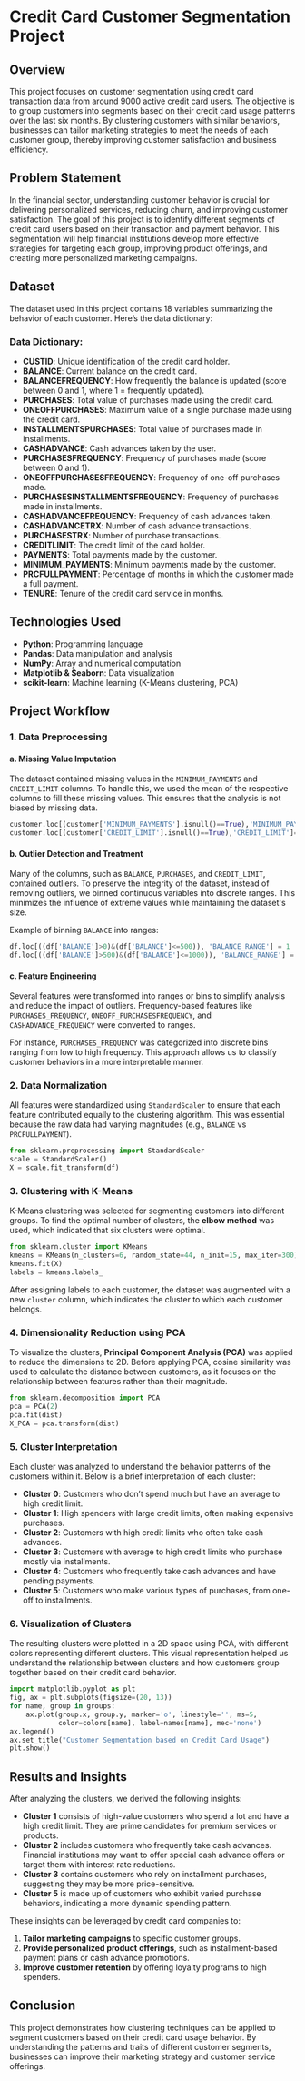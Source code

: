 # Credit Card Customer Segmentation Project

## Overview
This project focuses on customer segmentation using credit card transaction data from around 9000 active credit card users. The objective is to group customers into segments based on their credit card usage patterns over the last six months. By clustering customers with similar behaviors, businesses can tailor marketing strategies to meet the needs of each customer group, thereby improving customer satisfaction and business efficiency.

## Problem Statement
In the financial sector, understanding customer behavior is crucial for delivering personalized services, reducing churn, and improving customer satisfaction. The goal of this project is to identify different segments of credit card users based on their transaction and payment behavior. This segmentation will help financial institutions develop more effective strategies for targeting each group, improving product offerings, and creating more personalized marketing campaigns.

## Dataset
The dataset used in this project contains 18 variables summarizing the behavior of each customer. Here’s the data dictionary:

### Data Dictionary:
- **CUSTID**: Unique identification of the credit card holder.
- **BALANCE**: Current balance on the credit card.
- **BALANCEFREQUENCY**: How frequently the balance is updated (score between 0 and 1, where 1 = frequently updated).
- **PURCHASES**: Total value of purchases made using the credit card.
- **ONEOFFPURCHASES**: Maximum value of a single purchase made using the credit card.
- **INSTALLMENTSPURCHASES**: Total value of purchases made in installments.
- **CASHADVANCE**: Cash advances taken by the user.
- **PURCHASESFREQUENCY**: Frequency of purchases made (score between 0 and 1).
- **ONEOFFPURCHASESFREQUENCY**: Frequency of one-off purchases made.
- **PURCHASESINSTALLMENTSFREQUENCY**: Frequency of purchases made in installments.
- **CASHADVANCEFREQUENCY**: Frequency of cash advances taken.
- **CASHADVANCETRX**: Number of cash advance transactions.
- **PURCHASESTRX**: Number of purchase transactions.
- **CREDITLIMIT**: The credit limit of the card holder.
- **PAYMENTS**: Total payments made by the customer.
- **MINIMUM_PAYMENTS**: Minimum payments made by the customer.
- **PRCFULLPAYMENT**: Percentage of months in which the customer made a full payment.
- **TENURE**: Tenure of the credit card service in months.

## Technologies Used
- **Python**: Programming language
- **Pandas**: Data manipulation and analysis
- **NumPy**: Array and numerical computation
- **Matplotlib & Seaborn**: Data visualization
- **scikit-learn**: Machine learning (K-Means clustering, PCA)

## Project Workflow

### 1. Data Preprocessing
#### a. Missing Value Imputation
The dataset contained missing values in the `MINIMUM_PAYMENTS` and `CREDIT_LIMIT` columns. To handle this, we used the mean of the respective columns to fill these missing values. This ensures that the analysis is not biased by missing data.

```python
customer.loc[(customer['MINIMUM_PAYMENTS'].isnull()==True),'MINIMUM_PAYMENTS']=customer['MINIMUM_PAYMENTS'].mean()
customer.loc[(customer['CREDIT_LIMIT'].isnull()==True),'CREDIT_LIMIT']=customer['CREDIT_LIMIT'].mean()
```

#### b. Outlier Detection and Treatment
Many of the columns, such as `BALANCE`, `PURCHASES`, and `CREDIT_LIMIT`, contained outliers. To preserve the integrity of the dataset, instead of removing outliers, we binned continuous variables into discrete ranges. This minimizes the influence of extreme values while maintaining the dataset's size.

Example of binning `BALANCE` into ranges:
```python
df.loc[((df['BALANCE']>0)&(df['BALANCE']<=500)), 'BALANCE_RANGE'] = 1
df.loc[((df['BALANCE']>500)&(df['BALANCE']<=1000)), 'BALANCE_RANGE'] = 2
```

#### c. Feature Engineering
Several features were transformed into ranges or bins to simplify analysis and reduce the impact of outliers. Frequency-based features like `PURCHASES_FREQUENCY`, `ONEOFF_PURCHASESFREQUENCY`, and `CASHADVANCE_FREQUENCY` were converted to ranges. 

For instance, `PURCHASES_FREQUENCY` was categorized into discrete bins ranging from low to high frequency. This approach allows us to classify customer behaviors in a more interpretable manner.

### 2. Data Normalization
All features were standardized using `StandardScaler` to ensure that each feature contributed equally to the clustering algorithm. This was essential because the raw data had varying magnitudes (e.g., `BALANCE` vs `PRCFULLPAYMENT`).

```python
from sklearn.preprocessing import StandardScaler
scale = StandardScaler()
X = scale.fit_transform(df)
```

### 3. Clustering with K-Means
K-Means clustering was selected for segmenting customers into different groups. To find the optimal number of clusters, the **elbow method** was used, which indicated that six clusters were optimal.

```python
from sklearn.cluster import KMeans
kmeans = KMeans(n_clusters=6, random_state=44, n_init=15, max_iter=300)
kmeans.fit(X)
labels = kmeans.labels_
```

After assigning labels to each customer, the dataset was augmented with a new `cluster` column, which indicates the cluster to which each customer belongs.

### 4. Dimensionality Reduction using PCA
To visualize the clusters, **Principal Component Analysis (PCA)** was applied to reduce the dimensions to 2D. Before applying PCA, cosine similarity was used to calculate the distance between customers, as it focuses on the relationship between features rather than their magnitude.

```python
from sklearn.decomposition import PCA
pca = PCA(2)
pca.fit(dist)
X_PCA = pca.transform(dist)
```

### 5. Cluster Interpretation
Each cluster was analyzed to understand the behavior patterns of the customers within it. Below is a brief interpretation of each cluster:

- **Cluster 0**: Customers who don’t spend much but have an average to high credit limit.
- **Cluster 1**: High spenders with large credit limits, often making expensive purchases.
- **Cluster 2**: Customers with high credit limits who often take cash advances.
- **Cluster 3**: Customers with average to high credit limits who purchase mostly via installments.
- **Cluster 4**: Customers who frequently take cash advances and have pending payments.
- **Cluster 5**: Customers who make various types of purchases, from one-off to installments.

### 6. Visualization of Clusters
The resulting clusters were plotted in a 2D space using PCA, with different colors representing different clusters. This visual representation helped us understand the relationship between clusters and how customers group together based on their credit card behavior.

```python
import matplotlib.pyplot as plt
fig, ax = plt.subplots(figsize=(20, 13))
for name, group in groups:
    ax.plot(group.x, group.y, marker='o', linestyle='', ms=5,
            color=colors[name], label=names[name], mec='none')
ax.legend()
ax.set_title("Customer Segmentation based on Credit Card Usage")
plt.show()
```

## Results and Insights
After analyzing the clusters, we derived the following insights:
- **Cluster 1** consists of high-value customers who spend a lot and have a high credit limit. They are prime candidates for premium services or products.
- **Cluster 2** includes customers who frequently take cash advances. Financial institutions may want to offer special cash advance offers or target them with interest rate reductions.
- **Cluster 3** contains customers who rely on installment purchases, suggesting they may be more price-sensitive.
- **Cluster 5** is made up of customers who exhibit varied purchase behaviors, indicating a more dynamic spending pattern.

These insights can be leveraged by credit card companies to:
1. **Tailor marketing campaigns** to specific customer groups.
2. **Provide personalized product offerings**, such as installment-based payment plans or cash advance promotions.
3. **Improve customer retention** by offering loyalty programs to high spenders.

## Conclusion
This project demonstrates how clustering techniques can be applied to segment customers based on their credit card usage behavior. By understanding the patterns and traits of different customer segments, businesses can improve their marketing strategy and customer service offerings.
